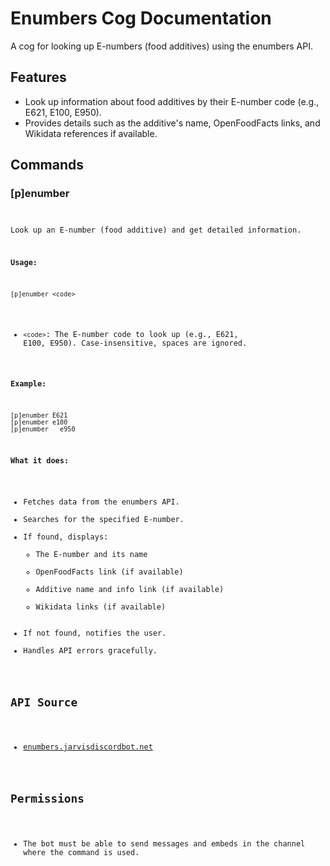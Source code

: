 # Enumbers Cog Documentation

A cog for looking up E-numbers (food additives) using the enumbers API.

## Features
- Look up information about food additives by their E-number code (e.g., E621, E100, E950).
- Provides details such as the additive's name, OpenFoodFacts links, and Wikidata references if available.

## Commands

### [p]enumber <code>
Look up an E-number (food additive) and get detailed information.

**Usage:**
```
[p]enumber <code>
```
- `<code>`: The E-number code to look up (e.g., E621, E100, E950). Case-insensitive, spaces are ignored.

**Example:**
```
[p]enumber E621
[p]enumber e100
[p]enumber   e950
```

**What it does:**
- Fetches data from the enumbers API.
- Searches for the specified E-number.
- If found, displays:
  - The E-number and its name
  - OpenFoodFacts link (if available)
  - Additive name and info link (if available)
  - Wikidata links (if available)
- If not found, notifies the user.
- Handles API errors gracefully.

## API Source
- [enumbers.jarvisdiscordbot.net](https://enumbers.jarvisdiscordbot.net/api/enumbers)

## Permissions
- The bot must be able to send messages and embeds in the channel where the command is used.